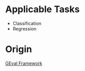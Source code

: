 # Applicable Tasks
- Classification
- Regression

# Origin
[GEval Framework](https://github.com/mariaangelapellegrino/Evaluation-Framework)